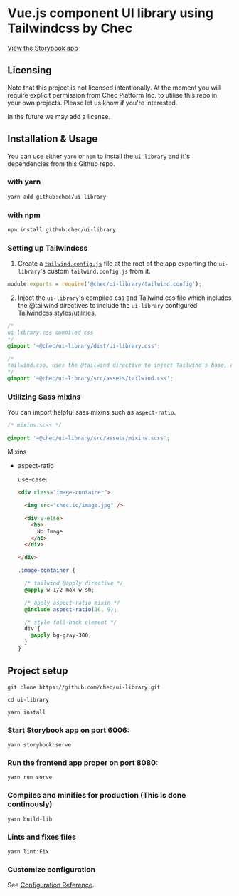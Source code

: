 # Vue.js component UI library using Tailwindcss by Chec

[View the Storybook app](https://chec-ui.netlify.app/)

## Licensing

Note that this project is not licensed intentionally. At the moment you will require explicit permission from Chec 
Platform Inc. to utilise this repo in your own projects. Please let us know if you're interested.

In the future we may add a license. 

## Installation & Usage

You can use either `yarn` or `npm` to install the `ui-library` and it's dependencies from this Github repo.

### with yarn
```sh
yarn add github:chec/ui-library
```

### with npm
```sh
npm install github:chec/ui-library
```

### Setting up Tailwindcss 

1. Create a [`tailwind.config.js`](https://tailwindcss.com/docs/configuration/#app) file at the root of the app exporting the `ui-library`'s custom `tailwind.config.js` from it.

```js
module.exports = require('@chec/ui-library/tailwind.config');
```

2. Inject the `ui-library`'s compiled css and Tailwind.css file which includes the @tailwind directives to include the `ui-library` configured Tailwindcss styles/utilities. 

```css
/*
ui-library.css compiled css
*/
@import '~@chec/ui-library/dist/ui-library.css';

/*
tailwind.css, uses the @tailwind directive to inject Tailwind's base, components, and utilities styles into your CSS: 
*/  
@import '~@chec/ui-library/src/assets/tailwind.css';
```

### Utilizing Sass mixins

You can import helpful sass mixins such as `aspect-ratio`.

```scss
/* mixins.scss */

@import '~@chec/ui-library/src/assets/mixins.scss';
```

Mixins
- aspect-ratio

    use-case:
    ```html
    <div class="image-container">

      <img src="chec.io/image.jpg" />

      <div v-else>
        <h6>
          No Image
        </h6>
      </div>

    </div>
    ```
    
    ```scss
    .image-container {

      /* tailwind @apply directive */
      @apply w-1/2 max-w-sm; 

      /* apply aspect-ratio mixin */
      @include aspect-ratio(16, 9); 

      /* style fall-back element */
      div {
        @apply bg-gray-300;
      }
    }
    ```

## Project setup

```
git clone https://github.com/chec/ui-library.git
```

```
cd ui-library
```

```
yarn install
```

### Start Storybook app on port 6006:
```
yarn storybook:serve
```

### Run the frontend app proper on port 8080:
```
yarn run serve
```

### Compiles and minifies for production (This is done continously)
```
yarn build-lib
```

### Lints and fixes files
```
yarn lint:Fix
```

### Customize configuration
See [Configuration Reference](https://cli.vuejs.org/config/).
